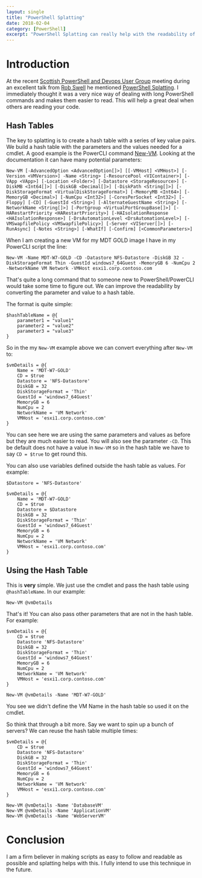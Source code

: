 ```yaml
---
layout: single
title: "PowerShell Splatting"
date: 2018-02-04
category: [PowerShell]
excerpt: "PowerShell Splatting can really help with the readability of your code"
---
```

# Introduction

At the recent [Scottish PowerShell and Devops User Group](https://psdevopsug.scot/) meeting during an excellent talk from [Rob Swell](https://twitter.com/@sqldbawithbeard) he mentioned [PowerShell Splatting](https://docs.microsoft.com/en-us/powershell/module/microsoft.powershell.core/about/about_splatting?view=powershell-5.1). I immediately thought it was a very nice way of dealing with long PowerShell commands and makes them easier to read. This will help a great deal when others are reading your code.

## Hash Tables

The key to splatting is to create a hash table with a series of key value pairs. We build a hash table with the parameters and the values needed for a cmdlet. A good example is the PowerCLI command [New-VM](https://code.vmware.com/doc/preview?id=5975#/doc/New-VM.html). Looking at the documentation it can have many potential parameters:

~~~ posh
New-VM [-AdvancedOption <AdvancedOption[]>] [[-VMHost] <VMHost>] [-Version <VMVersion>] -Name <String> [-ResourcePool <VIContainer>] [-VApp <VApp>] [-Location <Folder>] [-Datastore <StorageResource>] [-DiskMB <Int64[]>] [-DiskGB <Decimal[]>] [-DiskPath <String[]>] [-DiskStorageFormat <VirtualDiskStorageFormat>] [-MemoryMB <Int64>] [-MemoryGB <Decimal>] [-NumCpu <Int32>] [-CoresPerSocket <Int32>] [-Floppy] [-CD] [-GuestId <String>] [-AlternateGuestName <String>] [-NetworkName <String[]>] [-Portgroup <VirtualPortGroupBase[]>] [-HARestartPriority <HARestartPriority>] [-HAIsolationResponse <HAIsolationResponse>] [-DrsAutomationLevel <DrsAutomationLevel>] [-VMSwapfilePolicy <VMSwapfilePolicy>] [-Server <VIServer[]>] [-RunAsync] [-Notes <String>] [-WhatIf] [-Confirm] [<CommonParameters>] 
~~~

When I am creating a new VM for my MDT GOLD image I have in my PowerCLI script the line:

~~~ posh
New-VM -Name MDT-W7-GOLD -CD -Datastore NFS-Datastore -DiskGB 32 -DiskStorageFormat Thin -GuestId windows7_64Guest -MemoryGB 6 -NumCpu 2 -NetworkName VM Network -VMHost esxi1.corp.contoso.com
~~~

That's quite a long command that to someone new to PowerShell/PowerCLI would take some time to figure out. We can improve the readability by converting the parameter and value to a hash table.

The format is quite simple:

~~~ posh
$hashTableName = @{
    parameter1 = "value1"
    parameter2 = "value2"
    parameter3 = "value3"
}
~~~

So in the my `New-VM` example above we can convert everything after `New-VM` to:

~~~ posh
$vmDetails = @{
    Name = 'MDT-W7-GOLD'
    CD = $true
    Datastore = 'NFS-Datastore'
    DiskGB = 32
    DiskStorageFormat = 'Thin'
    GuestId = 'windows7_64Guest'
    MemoryGB = 6
    NumCpu = 2
    NetworkName = 'VM Network'
    VMHost = 'esxi1.corp.contoso.com'
}
~~~

You can see here we are using the same parameters and values as before but they are much easier to read. You will also see the parameter `-CD`. This be default does not have a value in `New-VM` so in the hash table we have to say `CD = $true` to get round this.

You can also use variables defined outside the hash table as values. For example:

~~~
$Datastore = 'NFS-Datastore'

$vmDetails = @{
    Name = 'MDT-W7-GOLD'
    CD = $true
    Datastore = $Datastore
    DiskGB = 32
    DiskStorageFormat = 'Thin'
    GuestId = 'windows7_64Guest'
    MemoryGB = 6
    NumCpu = 2
    NetworkName = 'VM Network'
    VMHost = 'esxi1.corp.contoso.com'
}
~~~

## Using the Hash Table

This is **very** simple. We just use the cmdlet and pass the hash table using `@hashTableName`. In our example:

~~~ posh
New-VM @vmDetails
~~~

That's it! You can also pass other parameters that are not in the hash table. For example:

~~~ posh
$vmDetails = @{
    CD = $true
    Datastore 'NFS-Datastore'
    DiskGB = 32
    DiskStorageFormat = 'Thin'
    GuestId = 'windows7_64Guest'
    MemoryGB = 6
    NumCpu = 2
    NetworkName = 'VM Network'
    VMHost = 'esxi1.corp.contoso.com'
}

New-VM @vmDetails -Name 'MDT-W7-GOLD'
~~~

You see we didn't define the VM Name in the hash table so used it on the cmdlet.

So think that through a bit more. Say we want to spin up a bunch of servers? We can reuse the hash table multiple times:

~~~ posh
$vmDetails = @{
    CD = $true
    Datastore 'NFS-Datastore'
    DiskGB = 32
    DiskStorageFormat = 'Thin'
    GuestId = 'windows7_64Guest'
    MemoryGB = 6
    NumCpu = 2
    NetworkName = 'VM Network'
    VMHost = 'esxi1.corp.contoso.com'
}

New-VM @vmDetails -Name 'DatabaseVM'
New-VM @vmDetails -Name 'ApplicationVM'
New-VM @vmDetails -Name 'WebServerVM'
~~~

# Conclusion

I am a firm believer in making scripts as easy to follow and readable as possible and splatting helps with this. I fully intend to use this technique in the future.